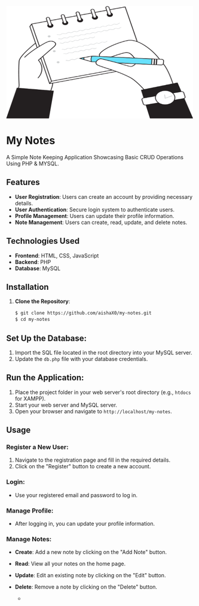<img src="images/home.png" width="500" height="300">

# My Notes
A Simple Note Keeping Application Showcasing Basic CRUD Operations Using PHP &amp; MYSQL.

## Features
- **User Registration**: Users can create an account by providing necessary details.
- **User Authentication**: Secure login system to authenticate users.
- **Profile Management**: Users can update their profile information.
- **Note Management**: Users can create, read, update, and delete notes.

## Technologies Used
- **Frontend**: HTML, CSS, JavaScript
- **Backend**: PHP
- **Database**: MySQL

## Installation
1. **Clone the Repository**:
   ```bash
   $ git clone https://github.com/aishaX0/my-notes.git
   $ cd my-notes
## Set Up the Database:

1. Import the SQL file located in the root directory into your MySQL server.
2. Update the `db.php` file with your database credentials.

## Run the Application:

1. Place the project folder in your web server's root directory (e.g., `htdocs` for XAMPP).
2. Start your web server and MySQL server.
3. Open your browser and navigate to `http://localhost/my-notes`.

## Usage

### Register a New User:

1. Navigate to the registration page and fill in the required details.
2. Click on the "Register" button to create a new account.

### Login:

- Use your registered email and password to log in.

### Manage Profile:

- After logging in, you can update your profile information.

### Manage Notes:

- **Create**: Add a new note by clicking on the "Add Note" button.
- **Read**: View all your notes on the home page.
- **Update**: Edit an existing note by clicking on the "Edit" button.
- **Delete**: Remove a note by clicking on the "Delete" button.

  - 
   

